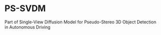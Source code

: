 # PS-SVDM
Part of Single-View Diffusion Model for Pseudo-Stereo 3D Object Detection in Autonomous Driving
